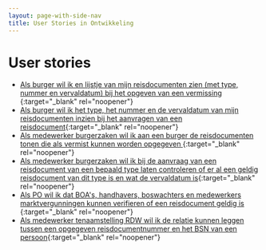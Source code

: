 ```yaml
---
layout: page-with-side-nav
title: User Stories in Ontwikkeling
---
```


# User stories

- [Als burger wil ik en lijstje van mijn reisdocumenten zien (met type, nummer en vervaldatum) bij het opgeven van een vermissing ](https://github.com/VNG-Realisatie/Haal-Centraal-Reisdocumenten-bevragen/issues/40){:target="_blank" rel="noopener"}
- [Als burger wil ik het type, het nummer en de vervaldatum van mijn reisdocumenten inzien bij het aanvragen van een reisdocument](https://github.com/VNG-Realisatie/Haal-Centraal-Reisdocumenten-bevragen/issues/41){:target="_blank" rel="noopener"}
- [Als medewerker burgerzaken wil ik aan een burger de reisdocumenten tonen die als vermist kunnen worden opgegeven ](https://github.com/VNG-Realisatie/Haal-Centraal-Reisdocumenten-bevragen/issues/42){:target="_blank" rel="noopener"}
- [Als medewerker burgerzaken wil ik bij de aanvraag van een reisdocument van een bepaald type laten controleren of er al een geldig reisdocument van dit type is en wat de vervaldatum is](https://github.com/VNG-Realisatie/Haal-Centraal-Reisdocumenten-bevragen/issues/43){:target="_blank" rel="noopener"}
- [Als PO wil ik dat BOA's, handhavers, boswachters en medewerkers marktvergunningen kunnen verifieren of een reisdocument geldig is  ](https://github.com/VNG-Realisatie/Haal-Centraal-Reisdocumenten-bevragen/issues/39){:target="_blank" rel="noopener"}
- [Als medewerker tenaamstelling RDW wil ik de relatie kunnen leggen tussen een opgegeven reisdocumentnummer en het BSN van een persoon](https://github.com/VNG-Realisatie/Haal-Centraal-Reisdocumenten-bevragen/issues/34){:target="_blank" rel="noopener"}

